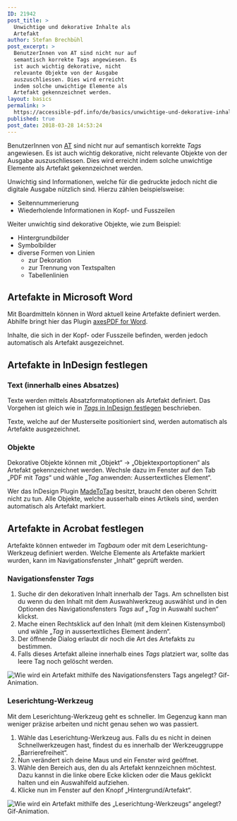 ```yaml
---
ID: 21942
post_title: >
  Unwichtige und dekorative Inhalte als
  Artefakt
author: Stefan Brechbühl
post_excerpt: >
  BenutzerInnen von AT sind nicht nur auf
  semantisch korrekte Tags angewiesen. Es
  ist auch wichtig dekorative, nicht
  relevante Objekte von der Ausgabe
  auszuschliessen. Dies wird erreicht
  indem solche unwichtige Elemente als
  Artefakt gekennzeichnet werden.
layout: basics
permalink: >
  https://accessible-pdf.info/de/basics/unwichtige-und-dekorative-inhalte-als-artefakt/
published: true
post_date: 2018-03-28 14:53:24
---
```

BenutzerInnen von [AT](https://accessible-pdf.info/de/glossar/#assistive-technologie) sind nicht nur auf semantisch korrekte *Tags* angewiesen. Es ist auch wichtig dekorative, nicht relevante Objekte von der Ausgabe auszuschliessen. Dies wird erreicht indem solche unwichtige Elemente als Artefakt gekennzeichnet werden.

Unwichtig sind Informationen, welche für die gedruckte jedoch nicht die digitale Ausgabe nützlich sind. Hierzu zählen beispielsweise:

- Seitennummerierung
- Wiederholende Informationen in Kopf- und Fusszeilen

Weiter unwichtig sind dekorative Objekte, wie zum Beispiel:

- Hintergrundbilder
- Symbolbilder
- diverse Formen von Linien 
	- zur Dekoration
	- zur Trennung von Textspalten 
	- Tabellenlinien 

## Artefakte in Microsoft Word

Mit Boardmitteln können in Word aktuell keine Artefakte definiert werden. Abhilfe bringt hier das Plugin [axesPDF for Word](https://www.axes4.com/axespdf-for-word-ueberblick.html).

Inhalte, die sich in der Kopf- oder Fusszeile befinden, werden jedoch automatisch als Artefakt ausgezeichnet.

## Artefakte in InDesign festlegen

### Text (innerhalb eines Absatzes)

Texte werden mittels Absatzformatoptionen als Artefakt definiert. Das Vorgehen ist gleich wie in [*Tags* in InDesign festlegen](https://accessible-pdf.info/de/basics/pdf-tags-in-indesign-festlegen/) beschrieben.

Texte, welche auf der Musterseite positioniert sind, werden automatisch als Artefakte ausgezeichnet.

### Objekte

Dekorative Objekte können mit „Objekt“ → „Objektexportoptionen“ als Artefakt gekennzeichnet werden. Wechsle dazu im Fenster auf den Tab „PDF mit *Tags*“ und wähle „*Tag* anwenden: Aussertextliches Element“.

Wer das InDesign Plugin [MadeToTag](https://www.axaio.com/doku.php/de:products:madetotag) besitzt, braucht den oberen Schritt nicht zu tun. Alle Objekte, welche ausserhalb eines Artikels sind, werden automatisch als Artefakt markiert.

## Artefakte in Acrobat festlegen

Artefakte können entweder im *Tagbaum* oder mit dem Leserichtung-Werkzeug definiert werden. Welche Elemente als Artefakte markiert wurden, kann im Navigationsfenster „Inhalt“ geprüft werden.

### Navigationsfenster *Tags*

1. Suche dir den dekorativen Inhalt innerhalb der Tags. Am schnellsten bist du wenn du den Inhalt mit dem Auswahlwerkzeug auswählst und in den Optionen des Navigationsfensters *Tags* auf „*Tag* in Auswahl suchen“ klickst.
2. Mache einen Rechtsklick auf den Inhalt (mit dem kleinen Kistensymbol) und wähle „*Tag* in aussertextliches Element ändern“.
3. Der öffnende Dialog erlaubt dir noch die Art des Artefakts zu bestimmen.
4. Falls dieses Artefakt alleine innerhalb eines *Tags* platziert war, sollte das leere Tag noch gelöscht werden.

![Wie wird ein Artefakt mithilfe des Navigationsfensters *Tags* angelegt? Gif-Animation.](https://accessible-pdf.info/content/uploads/acrobat_artifact.gif)

### Leserichtung-Werkzeug

Mit dem Leserichtung-Werkzeug geht es schneller. Im Gegenzug kann man weniger präzise arbeiten und nicht genau sehen wo was passiert.

1. Wähle das Leserichtung-Werkzeug aus. Falls du es nicht in deinen Schnellwerkzeugen hast, findest du es innerhalb der Werkzeuggruppe „Barrierefreiheit“.
2. Nun verändert sich deine Maus und ein Fenster wird geöffnet.
3. Wähle den Bereich aus, den du als Artefakt kennzeichnen möchtest. Dazu kannst in die linke obere Ecke klicken oder die Maus geklickt halten und ein Auswahlfeld aufziehen.
4. Klicke nun im Fenster auf den Knopf „Hintergrund/Artefakt“.

![Wie wird ein Artefakt mithilfe des „Leserichtung-Werkzeugs“ angelegt? Gif-Animation.](https://accessible-pdf.info/content/uploads/acrobat_artifact2.gif)